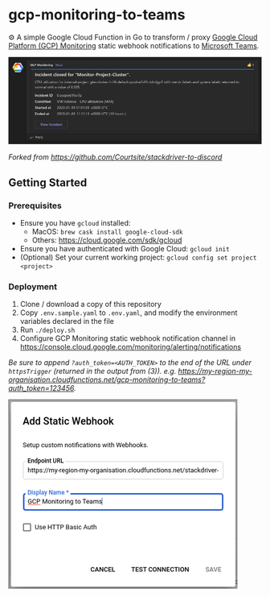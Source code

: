 # gcp-monitoring-to-teams

⚙️ A simple Google Cloud Function in Go to transform / proxy [Google Cloud Platform (GCP) Monitoring](https://cloud.google.com/monitoring) static webhook notifications to [Microsoft Teams](https://teams.microsoft.com/).

![Notification in Teams](screenshot.png "Notification in Teams")

_Forked from https://github.com/Courtsite/stackdriver-to-discord_


## Getting Started

### Prerequisites

- Ensure you have `gcloud` installed:
    - MacOS: `brew cask install google-cloud-sdk`
    - Others: https://cloud.google.com/sdk/gcloud
- Ensure you have authenticated with Google Cloud: `gcloud init`
- (Optional) Set your current working project: `gcloud config set project <project>`

### Deployment

1. Clone / download a copy of this repository
2. Copy `.env.sample.yaml` to `.env.yaml`, and modify the environment variables declared in the file
3. Run `./deploy.sh`
4. Configure GCP Monitoring static webhook notification channel in https://console.cloud.google.com/monitoring/alerting/notifications

_Be sure to append `?auth_token=<AUTH_TOKEN>` to the end of the URL under `httpsTrigger` (returned in the output from (3)). e.g. https://my-region-my-organisation.cloudfunctions.net/gcp-monitoring-to-teams?auth_token=123456._

![GCP Monitoring Add New Webhook](installation.png "GCP Monitoring Add New Webhook")
